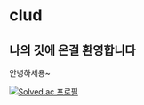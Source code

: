 # clud
## 나의 깃에 온걸 환영합니다
안녕하세용~

[![Solved.ac
프로필](http://mazassumnida.wtf/api/generate_badge?boj={handle})](https://solved.ac/{mhkr03})
